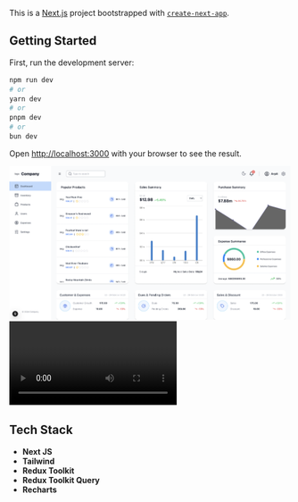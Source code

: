 This is a [Next.js](https://nextjs.org) project bootstrapped with [`create-next-app`](https://nextjs.org/docs/app/api-reference/cli/create-next-app).

## Getting Started

First, run the development server:

```bash
npm run dev
# or
yarn dev
# or
pnpm dev
# or
bun dev
```

Open [http://localhost:3000](http://localhost:3000) with your browser to see the result.

![Demo](demo.png "Demo")
![Demo](dashboard-demo.mov "Demo")

## Tech Stack

- **Next JS**
- **Tailwind**
- **Redux Toolkit**
- **Redux Toolkit Query**
- **Recharts**

